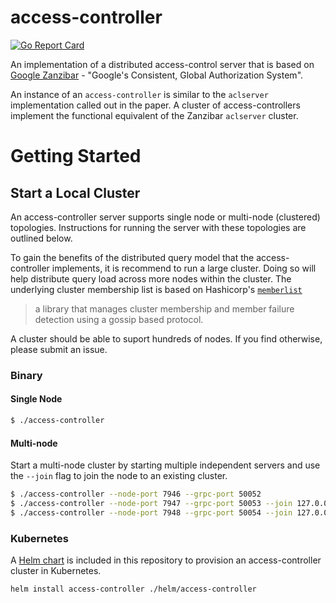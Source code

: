 # access-controller

[![Go Report Card](https://goreportcard.com/badge/github.com/authorizer-tech/access-controller)](https://goreportcard.com/report/github.com/authorizer-tech/access-controller)

An implementation of a distributed access-control server that is based on [Google Zanzibar](https://research.google/pubs/pub48190/) - "Google's Consistent, Global Authorization System".

An instance of an `access-controller` is similar to the `aclserver` implementation called out in the paper. A cluster of access-controllers implement the functional equivalent of the Zanzibar `aclserver` cluster.

# Getting Started

## Start a Local Cluster
An access-controller server supports single node or multi-node (clustered) topologies. Instructions for running the server with these topologies are outlined below.

To gain the benefits of the distributed query model that the access-controller implements, it is recommend to run a large cluster. Doing so will help distribute query load across more nodes within the cluster. The underlying cluster membership list is based on Hashicorp's [`memberlist`](https://github.com/hashicorp/memberlist)

> a library that manages cluster membership and member failure detection using a gossip based protocol.

A cluster should be able to suport hundreds of nodes. If you find otherwise, please submit an issue.

### Binary

#### Single Node
```bash
$ ./access-controller
```

#### Multi-node
Start a multi-node cluster by starting multiple independent servers and use the `--join` flag
to join the node to an existing cluster.

```bash
$ ./access-controller --node-port 7946 --grpc-port 50052
$ ./access-controller --node-port 7947 --grpc-port 50053 --join 127.0.0.1:7946
$ ./access-controller --node-port 7948 --grpc-port 50054 --join 127.0.0.1:7947
```

### Kubernetes
A [Helm chart](./helm/access-controller) is included in this repository to provision an access-controller cluster in Kubernetes.

```bash
helm install access-controller ./helm/access-controller
```
